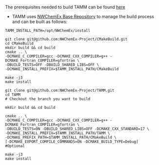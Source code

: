 
The prerequisites needed to build TAMM can be found [here](dox/prerequisites.md) 

- TAMM uses [NWChemEx Base Repository](https://github.com/NWChemEx-Project/CMakeBuild) to manage the build process and can be built as follows:

```
TAMM_INSTALL_PATH=/opt/NWChemEx/install

git clone git@github.com:NWChemEx-Project/CMakeBuild.git
cd CMakeBuild
mkdir build && cd build
cmake .. \ 
-DCMAKE_C_COMPILER=gcc -DCMAKE_CXX_COMPILER=g++ -DCMAKE_Fortran_COMPILER=gfortran \ 
-DBUILD_TESTS=OFF -DBUILD_SHARED_LIBS=OFF \ 
-DCMAKE_INSTALL_PREFIX=$TAMM_INSTALL_PATH/CMakeBuild

make -j3
make install
```

```
git clone git@github.com:NWChemEx-Project/TAMM.git
cd TAMM
# Checkout the branch you want to build

mkdir build && cd build

cmake .. \ 
-DCMAKE_C_COMPILER=gcc -DCMAKE_CXX_COMPILER=g++ -DCMAKE_Fortran_COMPILER=gfortran \ 
-DBUILD_TESTS=ON -DBUILD_SHARED_LIBS=OFF -DCMAKE_CXX_STANDARD=17 \ 
-DCMAKE_INSTALL_PREFIX=$TAMM_INSTALL_PATH/TAMM \
-DCMAKE_PREFIX_PATH=$TAMM_INSTALL_PATH/CMakeBuild \ 
[-DCMAKE_EXPORT_COMPILE_COMMANDS=ON -DCMAKE_BUILD_TYPE=Debug] #Optional

make -j3
make install
```

